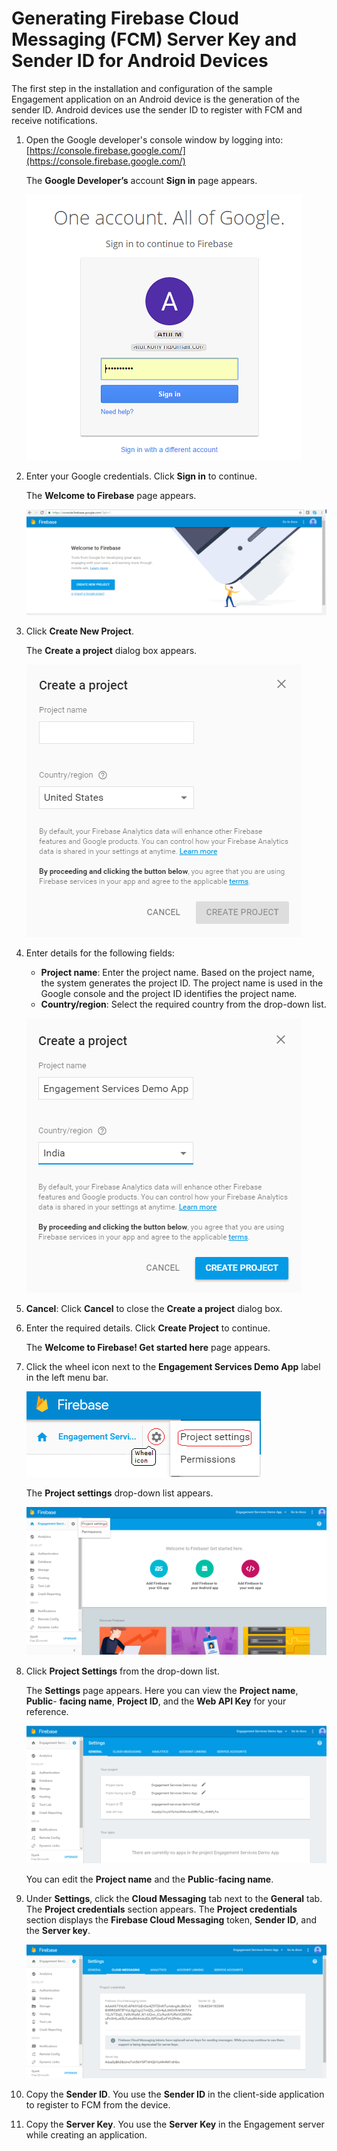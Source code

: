                             


Generating Firebase Cloud Messaging (FCM) Server Key and Sender ID for Android Devices
======================================================================================

The first step in the installation and configuration of the sample Engagement application on an Android device is the generation of the sender ID. Android devices use the sender ID to register with FCM and receive notifications.

1.  Open the Google developer's console window by logging into: [https://console.firebase.google.com/](https://console.firebase.google.com/)
    
    The **Google Developer’s** account **Sign in** page appears.
    
    ![](Resources/Images/newgcm1.png)
    
2.  Enter your Google credentials. Click **Sign in** to continue.
    
    The **Welcome to Firebase** page appears.
    
    ![](Resources/Images/newgcm2_579x204.png)
    
3.  Click **Create New Project**.
    
    The **Create a project** dialog box appears.
    
    ![](Resources/Images/newgcm3.png)
    
4.  Enter details for the following fields:
    
    *   **Project name**: Enter the project name. Based on the project name, the system generates the project ID. The project name is used in the Google console and the project ID identifies the project name.
    *   **Country/region**: Select the required country from the drop-down list.
    
    ![](Resources/Images/newgcm4.png)
    
5.  **Cancel**: Click **Cancel** to close the **Create a project** dialog box.
6.  Enter the required details. Click **Create Project** to continue.
    
    The **Welcome to Firebase! Get started here** page appears.
    
7.  Click the wheel icon next to the **Engagement Services Demo App** label in the left menu bar.
    
    ![](Resources/Images/wheelfirebase.png)
    
    The **Project settings** drop-down list appears.
    
    ![](Resources/Images/newgcm5_580x286.png)
    
8.  Click **Project Settings** from the drop-down list.
    
    The **Settings** page appears. Here you can view the **Project name**, **Public**\- **facing name**, **Project ID**, and the **Web API Key** for your reference.
    
    ![](Resources/Images/newgcm6_577x264.png)
    
    You can edit the **Project name** and the **Public**\-**facing name**.
    
9.  Under **Settings**, click the **Cloud Messaging** tab next to the **General** tab.  
    The **Project credentials** section appears. The **Project credentials** section displays the **Firebase Cloud Messaging** token, **Sender ID**, and the **Server key**.
    
    ![](Resources/Images/newgcm7_577x258.png)
    
10.  Copy the **Sender ID**. You use the **Sender ID** in the client-side application to register to FCM from the device.
11.  Copy the **Server Key**. You use the **Server Key** in the Engagement server while creating an application.
